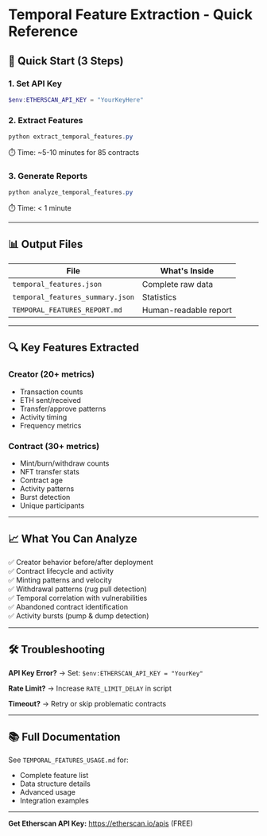 # Temporal Feature Extraction - Quick Reference

## 🚀 Quick Start (3 Steps)

### 1. Set API Key
```powershell
$env:ETHERSCAN_API_KEY = "YourKeyHere"
```

### 2. Extract Features
```powershell
python extract_temporal_features.py
```
⏱️ Time: ~5-10 minutes for 85 contracts

### 3. Generate Reports
```powershell
python analyze_temporal_features.py
```
⏱️ Time: < 1 minute

---

## 📊 Output Files

| File | What's Inside |
|------|---------------|
| `temporal_features.json` | Complete raw data |
| `temporal_features_summary.json` | Statistics |
| `TEMPORAL_FEATURES_REPORT.md` | Human-readable report |

---

## 🔍 Key Features Extracted

### Creator (20+ metrics)
- Transaction counts
- ETH sent/received
- Transfer/approve patterns
- Activity timing
- Frequency metrics

### Contract (30+ metrics)
- Mint/burn/withdraw counts
- NFT transfer stats
- Contract age
- Activity patterns
- Burst detection
- Unique participants

---

## 📈 What You Can Analyze

✅ Creator behavior before/after deployment  
✅ Contract lifecycle and activity  
✅ Minting patterns and velocity  
✅ Withdrawal patterns (rug pull detection)  
✅ Temporal correlation with vulnerabilities  
✅ Abandoned contract identification  
✅ Activity bursts (pump & dump detection)  

---

## 🛠️ Troubleshooting

**API Key Error?**
→ Set: `$env:ETHERSCAN_API_KEY = "YourKey"`

**Rate Limit?**
→ Increase `RATE_LIMIT_DELAY` in script

**Timeout?**
→ Retry or skip problematic contracts

---

## 📚 Full Documentation

See `TEMPORAL_FEATURES_USAGE.md` for:
- Complete feature list
- Data structure details
- Advanced usage
- Integration examples

---

**Get Etherscan API Key:** https://etherscan.io/apis (FREE)
